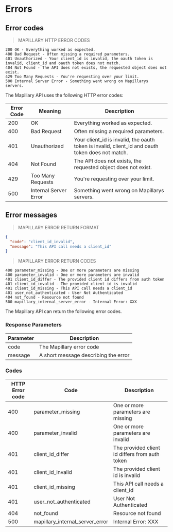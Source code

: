 # Errors

## Error codes

> MAPILLARY HTTP ERROR CODES

```curl
200 OK - Everything worked as expected.
400 Bad Request - Often missing a required parameters.
401 Unauthorized - Your client_id is invalid, the oauth token is invalid, client_id and oauth token does not match.
404 Not Found - The API does not exists, the requested object does not exist.
429 Too Many Requests - You're requesting over your limit.
500 Internal Server Error - Something went wrong on Mapillarys servers.
```

>

The Mapillary API uses the following HTTP error codes:

Error Code | Meaning | Description
---------- | ------- | -----------
200 | OK | Everything worked as expected.
400 | Bad Request | Often missing a required parameters.
401 | Unauthorized | Your client_id is invalid, the oauth token is invalid, client_id and oauth token does not match.
404 | Not Found | The API does not exists, the requested object does not exist.
429 | Too Many Requests | You're requesting over your limit.
500 | Internal Server Error | Something went wrong on Mapillarys servers.

## Error messages

> MAPILLARY ERROR RETURN FORMAT

```json
{
  "code": "client_id_invalid",
  "message": "This API call needs a client_id"
}
```

>
> MAPILLARY ERROR RETURN CODES

```curl
400 parameter_missing - One or more parameters are missing
400 parameter_invalid - One or more parameters are invalid
401 client_id_differ - The provided client id differs from auth token
401 client_id_invalid - The provided client id is invalid
401 client_id_missing - This API call needs a client_id
401 user_not_authenticated - User Not Authenticated
404 not_found - Resource not found
500 mapillary_internal_server_error - Internal Error: XXX
```

>

The Mapillary API can return the following error codes.

### Response Parameters

Parameter | Description
--------- | -----------
code | The Mapillary error code
message | A short message describing the error

### Codes

HTTP Error code | Code | Description
----------------|-----| -----------
400 | parameter_missing | One or more parameters are missing
400 | parameter_invalid | One or more parameters are invalid
401 | client_id_differ | The provided client id differs from auth token
401 | client_id_invalid | The provided client id is invalid
401 | client_id_missing | This API call needs a client_id
401 | user_not_authenticated | User Not Authenticated
404 | not_found | Resource not found
500 | mapillary_internal_server_error | Internal Error: XXX
